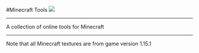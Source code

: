 #Minecraft Tools
<a href="https://iwillreku3206.github.io/minecraft-tools"><img src="https://img.shields.io/static/v1?label=Visit&message=The Site&color=lightgreen"></a>

------------


A collection of online tools for Minecraft


------------
Note that all Minecraft textures are from game version 1.15.1
